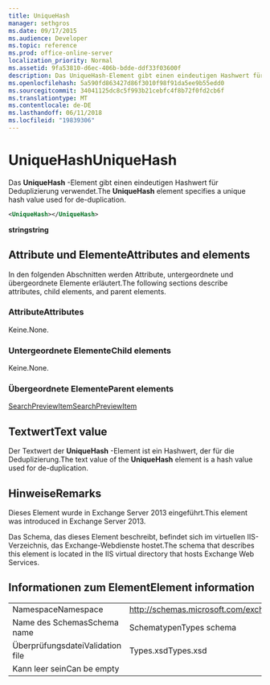 ```yaml
---
title: UniqueHash
manager: sethgros
ms.date: 09/17/2015
ms.audience: Developer
ms.topic: reference
ms.prod: office-online-server
localization_priority: Normal
ms.assetid: 9fa53810-d6ec-406b-bdde-ddf33f03600f
description: Das UniqueHash-Element gibt einen eindeutigen Hashwert für Deduplizierung verwendet.
ms.openlocfilehash: 5a590fd863427d86f3010f98f91da5ee9b55edd0
ms.sourcegitcommit: 34041125dc8c5f993b21cebfc4f8b72f0fd2cb6f
ms.translationtype: MT
ms.contentlocale: de-DE
ms.lasthandoff: 06/11/2018
ms.locfileid: "19839306"
---
```

# <a name="uniquehash"></a><span data-ttu-id="ce2b0-103">UniqueHash</span><span class="sxs-lookup"><span data-stu-id="ce2b0-103">UniqueHash</span></span>

<span data-ttu-id="ce2b0-104">Das **UniqueHash** -Element gibt einen eindeutigen Hashwert für Deduplizierung verwendet.</span><span class="sxs-lookup"><span data-stu-id="ce2b0-104">The **UniqueHash** element specifies a unique hash value used for de-duplication.</span></span> 
  
```XML
<UniqueHash></UniqueHash>
```

 <span data-ttu-id="ce2b0-105">**string**</span><span class="sxs-lookup"><span data-stu-id="ce2b0-105">**string**</span></span>
## <a name="attributes-and-elements"></a><span data-ttu-id="ce2b0-106">Attribute und Elemente</span><span class="sxs-lookup"><span data-stu-id="ce2b0-106">Attributes and elements</span></span>

<span data-ttu-id="ce2b0-107">In den folgenden Abschnitten werden Attribute, untergeordnete und übergeordnete Elemente erläutert.</span><span class="sxs-lookup"><span data-stu-id="ce2b0-107">The following sections describe attributes, child elements, and parent elements.</span></span>
  
### <a name="attributes"></a><span data-ttu-id="ce2b0-108">Attribute</span><span class="sxs-lookup"><span data-stu-id="ce2b0-108">Attributes</span></span>

<span data-ttu-id="ce2b0-109">Keine.</span><span class="sxs-lookup"><span data-stu-id="ce2b0-109">None.</span></span>
  
### <a name="child-elements"></a><span data-ttu-id="ce2b0-110">Untergeordnete Elemente</span><span class="sxs-lookup"><span data-stu-id="ce2b0-110">Child elements</span></span>

<span data-ttu-id="ce2b0-111">Keine.</span><span class="sxs-lookup"><span data-stu-id="ce2b0-111">None.</span></span>
  
### <a name="parent-elements"></a><span data-ttu-id="ce2b0-112">Übergeordnete Elemente</span><span class="sxs-lookup"><span data-stu-id="ce2b0-112">Parent elements</span></span>

[<span data-ttu-id="ce2b0-113">SearchPreviewItem</span><span class="sxs-lookup"><span data-stu-id="ce2b0-113">SearchPreviewItem</span></span>](searchpreviewitem.md)
  
## <a name="text-value"></a><span data-ttu-id="ce2b0-114">Textwert</span><span class="sxs-lookup"><span data-stu-id="ce2b0-114">Text value</span></span>

<span data-ttu-id="ce2b0-115">Der Textwert der **UniqueHash** -Element ist ein Hashwert, der für die Deduplizierung.</span><span class="sxs-lookup"><span data-stu-id="ce2b0-115">The text value of the **UniqueHash** element is a hash value used for de-duplication.</span></span> 
  
## <a name="remarks"></a><span data-ttu-id="ce2b0-116">Hinweise</span><span class="sxs-lookup"><span data-stu-id="ce2b0-116">Remarks</span></span>

<span data-ttu-id="ce2b0-117">Dieses Element wurde in Exchange Server 2013 eingeführt.</span><span class="sxs-lookup"><span data-stu-id="ce2b0-117">This element was introduced in Exchange Server 2013.</span></span>
  
<span data-ttu-id="ce2b0-118">Das Schema, das dieses Element beschreibt, befindet sich im virtuellen IIS-Verzeichnis, das Exchange-Webdienste hostet.</span><span class="sxs-lookup"><span data-stu-id="ce2b0-118">The schema that describes this element is located in the IIS virtual directory that hosts Exchange Web Services.</span></span>
  
## <a name="element-information"></a><span data-ttu-id="ce2b0-119">Informationen zum Element</span><span class="sxs-lookup"><span data-stu-id="ce2b0-119">Element information</span></span>

|||
|:-----|:-----|
|<span data-ttu-id="ce2b0-120">Namespace</span><span class="sxs-lookup"><span data-stu-id="ce2b0-120">Namespace</span></span>  <br/> |http://schemas.microsoft.com/exchange/services/2006/types  <br/> |
|<span data-ttu-id="ce2b0-121">Name des Schemas</span><span class="sxs-lookup"><span data-stu-id="ce2b0-121">Schema name</span></span>  <br/> |<span data-ttu-id="ce2b0-122">Schematypen</span><span class="sxs-lookup"><span data-stu-id="ce2b0-122">Types schema</span></span>  <br/> |
|<span data-ttu-id="ce2b0-123">Überprüfungsdatei</span><span class="sxs-lookup"><span data-stu-id="ce2b0-123">Validation file</span></span>  <br/> |<span data-ttu-id="ce2b0-124">Types.xsd</span><span class="sxs-lookup"><span data-stu-id="ce2b0-124">Types.xsd</span></span>  <br/> |
|<span data-ttu-id="ce2b0-125">Kann leer sein</span><span class="sxs-lookup"><span data-stu-id="ce2b0-125">Can be empty</span></span>  <br/> ||
   

